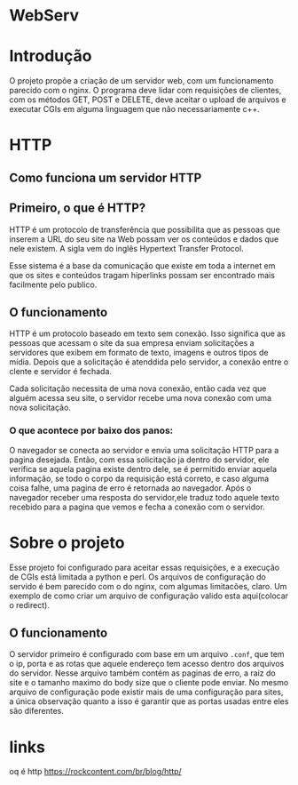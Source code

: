# WebServ

# Introdução
O projeto propõe a criação de um servidor web, com um  funcionamento parecido com o nginx. O programa deve lidar com requisições de clientes, com os métodos GET, POST e DELETE, deve aceitar o upload de arquivos e executar CGIs em alguma linguagem que não necessariamente c++.
# 
# HTTP

## Como funciona um servidor HTTP

## Primeiro, o que é HTTP?
HTTP é um protocolo de transferência que possibilita que as pessoas que inserem a URL do seu site na Web possam ver os conteúdos e dados que nele existem. A sigla vem do inglês Hypertext Transfer Protocol.

Esse sistema é a base da comunicação que existe em toda a internet em que os sites e conteúdos tragam hiperlinks possam ser encontrado mais facilmente pelo publico.

## O funcionamento

HTTP é um protocolo baseado em texto sem conexão. Isso significa que as pessoas que acessam o site da sua empresa enviam solicitações a servidores que exibem em formato de texto, imagens e outros tipos de mídia. Depois que a solicitação é atenddida pelo servidor, a conexão entre o clente e servidor é fechada.

Cada solicitação necessita de uma nova conexão, então cada vez que alguém acessa seu site, o servidor recebe uma nova conexão com uma nova solicitação.

### O que acontece por baixo dos panos:
O navegador se conecta ao servidor e envia uma solicitação HTTP para a pagina desejada. Então, com essa solicitação ja dentro do servidor, ele verifica se aquela pagina existe dentro dele, se é permitido enviar aquela informação, se todo o corpo da requisição está correto, e caso alguma coisa falhe, uma pagina de erro é retornada ao navegador. Após o navegador receber uma resposta do servidor,ele traduz todo aquele texto recebido para a pagina que vemos e fecha a conexão com o servidor.
#
# Sobre o projeto
Esse projeto foi configurado para aceitar essas requisições, e a execução de CGIs está limitada a python e perl. Os arquivos de configuração do servido é bem parecido com o do nginx, com algumas limitacões, claro.
Um exemplo de como criar um arquivo de configuração valido esta aqui(colocar o redirect).

## O funcionamento
O servidor primeiro é configurado com base em um arquivo `.conf`, que tem o ip, porta e as rotas que aquele endereço tem acesso dentro dos arquivos do servidor. Nesse arquivo também contém as paginas de erro, a raiz do site e o tamanho maximo do body size que o cliente pode enviar. No mesmo arquivo de configuração pode existir mais de uma configuração para sites, a única observação quanto a isso é garantir que as portas usadas entre eles são diferentes.


# links
oq é http https://rockcontent.com/br/blog/http/

